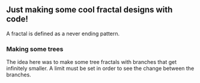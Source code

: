 ## Just making some cool fractal designs with code!
A fractal is defined as a never ending pattern.

### Making some trees
The idea here was to make some tree fractals with branches that get infinitely smaller. A limit must be set in order to see the change between the branches.
